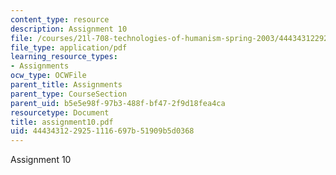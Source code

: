 ```yaml
---
content_type: resource
description: Assignment 10
file: /courses/21l-708-technologies-of-humanism-spring-2003/4443431229251116697b51909b5d0368_assignment10.pdf
file_type: application/pdf
learning_resource_types:
- Assignments
ocw_type: OCWFile
parent_title: Assignments
parent_type: CourseSection
parent_uid: b5e5e98f-97b3-488f-bf47-2f9d18fea4ca
resourcetype: Document
title: assignment10.pdf
uid: 44434312-2925-1116-697b-51909b5d0368
---
```

Assignment 10

